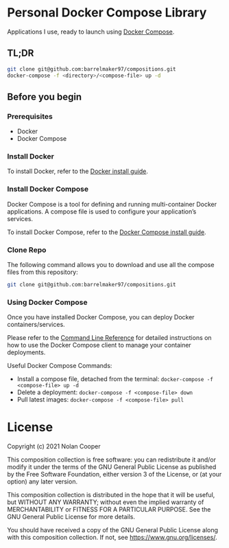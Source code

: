 # Personal Docker Compose Library

Applications I use, ready to launch using [Docker Compose](https://docs.docker.com/compose/).

## TL;DR

```bash
git clone git@github.com:barrelmaker97/compositions.git
docker-compose -f <directory>/<compose-file> up -d
```

## Before you begin

### Prerequisites
- Docker
- Docker Compose

### Install Docker

To install Docker, refer to the [Docker install guide](https://docs.docker.com/get-docker/).

### Install Docker Compose

Docker Compose is a tool for defining and running multi-container Docker applications. A compose file is used to configure your application’s services.

To install Docker Compose, refer to the [Docker Compose install guide](https://docs.docker.com/compose/install/).

### Clone Repo

The following command allows you to download and use all the compose files from this repository:

```bash
git clone git@github.com:barrelmaker97/compositions.git
```

### Using Docker Compose

Once you have installed Docker Compose, you can deploy Docker containers/services.

Please refer to the [Command Line Reference](https://docs.docker.com/compose/reference/) for detailed instructions on how to use the Docker Compose client to manage your container deployments.

Useful Docker Compose Commands:
* Install a compose file, detached from the terminal: `docker-compose -f <compose-file> up -d`
* Delete a deployment: `docker-compose -f <compose-file> down`
* Pull latest images: `docker-compose -f <compose-file> pull`

# License

Copyright (c) 2021 Nolan Cooper

This composition collection is free software: you can redistribute it and/or modify
it under the terms of the GNU General Public License as published by
the Free Software Foundation, either version 3 of the License, or
(at your option) any later version.

This composition collection is distributed in the hope that it will be useful,
but WITHOUT ANY WARRANTY; without even the implied warranty of
MERCHANTABILITY or FITNESS FOR A PARTICULAR PURPOSE.  See the
GNU General Public License for more details.

You should have received a copy of the GNU General Public License
along with this composition collection.  If not, see <https://www.gnu.org/licenses/>.
